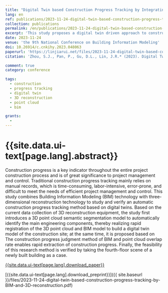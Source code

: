 ```yaml
---
title: "Digital Twin based Construction Progress Tracking by Integrating BIM and 3D Reconstruction"
lang: en
ref: publications/2023-11-24-digital-twin-based-construction-progress-tracking-by-BIM-and-3D-reconstruction
collection: publications
permalink: /en/publications/2023-11-24-digital-twin-based-construction-progress-tracking-by-BIM-and-3D-reconstruction
excerpt: 'This study proposes a digital twin driven approach to construction progress monitoring by integration of BIM and 3D reconstruction'
date: 2023-11-24
venue: 'the 9th National Conference on Building Information Modeling'
doi: 10.26914/c.cnkihy.2023.048063
paperurl: 'https://linjiarui.net/files/2023-11-24-digital-twin-based-construction-progress-tracking-by-BIM-and-3D-reconstruction.pdf'
citation: 'Zhou, S.J., Pan, P., Gu, D.L., Lin, J.R.* (2023). Digital Twin based Construction Progress Tracking by Integrating BIM and 3D Reconstruction. <i>the 9th National Conference on Building Information Modeling</i>, 453-457. China Architecture&Building Press. Xian, China.'

comment: true
category: conference

tags: 
  - construction
  - progress tracking
  - digital twin
  - 3D reconstruction
  - point cloud
  - bim

grants:
  - 
---
```



{{site.data.ui-text[page.lang].abstract}}
====

Construction progress is a key indicator throughout the entire project construction process and is of great significance to project management and control. Traditional construction progress tracking mainly relies on manual records, which is time-consuming, labor-intensive, error-prone, and difficult to meet the needs of efficient project management and control. This study combines Building Information Modeling (BIM) technology with three-dimensional reconstruction technology to study and verify an automatic construction progress tracking method based on digital twins. Based on the current data collection of 3D reconstruction equipment, the study first introduces a 3D point cloud semantic segmentation model to automatically identify the main engineering components, thereby realizing rapid registration of the 3D point cloud and BIM model to build a digital twin model of the construction site; at the same time, it is proposed based on The construction progress judgment method of BIM and point cloud overlap rate enables rapid extraction of construction progress. Finally, the feasibility of this research method is verified by taking the fourth-floor scene of a newly built building as a case.

[{{site.data.ui-text[page.lang].download_paper}}](https://doi.org/10.26914/c.cnkihy.2023.048063)

[{{site.data.ui-text[page.lang].download_preprint}}]({{ site.baseurl }}/files/2023-11-24-digital-twin-based-construction-progress-tracking-by-BIM-and-3D-reconstruction.pdf)
